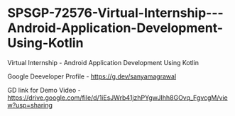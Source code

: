 # SPSGP-72576-Virtual-Internship---Android-Application-Development-Using-Kotlin
Virtual Internship - Android Application Development Using Kotlin

Google Deeveloper Profile - https://g.dev/sanyamagrawal

GD link for Demo Video - https://drive.google.com/file/d/1iEsJWrb41jzhPYgwJIhh8GOvq_FgvcgM/view?usp=sharing

